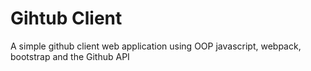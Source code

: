 # Gihtub Client
A simple github client web application using OOP javascript, webpack, bootstrap and the Github API